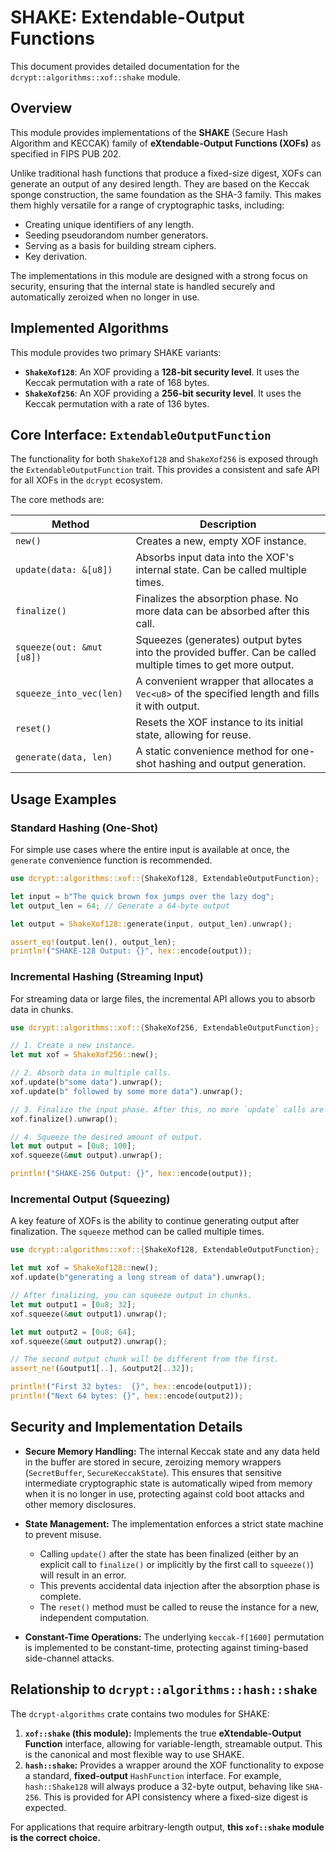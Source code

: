 # SHAKE: Extendable-Output Functions

This document provides detailed documentation for the `dcrypt::algorithms::xof::shake` module.

## Overview

This module provides implementations of the **SHAKE** (Secure Hash Algorithm and KECCAK) family of **eXtendable-Output Functions (XOFs)** as specified in FIPS PUB 202.

Unlike traditional hash functions that produce a fixed-size digest, XOFs can generate an output of any desired length. They are based on the Keccak sponge construction, the same foundation as the SHA-3 family. This makes them highly versatile for a range of cryptographic tasks, including:

*   Creating unique identifiers of any length.
*   Seeding pseudorandom number generators.
*   Serving as a basis for building stream ciphers.
*   Key derivation.

The implementations in this module are designed with a strong focus on security, ensuring that the internal state is handled securely and automatically zeroized when no longer in use.

## Implemented Algorithms

This module provides two primary SHAKE variants:

*   **`ShakeXof128`**: An XOF providing a **128-bit security level**. It uses the Keccak permutation with a rate of 168 bytes.
*   **`ShakeXof256`**: An XOF providing a **256-bit security level**. It uses the Keccak permutation with a rate of 136 bytes.

## Core Interface: `ExtendableOutputFunction`

The functionality for both `ShakeXof128` and `ShakeXof256` is exposed through the `ExtendableOutputFunction` trait. This provides a consistent and safe API for all XOFs in the `dcrypt` ecosystem.

The core methods are:

| Method                 | Description                                                                                             |
| ---------------------- | ------------------------------------------------------------------------------------------------------- |
| `new()`                | Creates a new, empty XOF instance.                                                                      |
| `update(data: &[u8])`  | Absorbs input data into the XOF's internal state. Can be called multiple times.                         |
| `finalize()`           | Finalizes the absorption phase. No more data can be absorbed after this call.                           |
| `squeeze(out: &mut [u8])` | Squeezes (generates) output bytes into the provided buffer. Can be called multiple times to get more output. |
| `squeeze_into_vec(len)`| A convenient wrapper that allocates a `Vec<u8>` of the specified length and fills it with output.       |
| `reset()`              | Resets the XOF instance to its initial state, allowing for reuse.                                       |
| `generate(data, len)`  | A static convenience method for one-shot hashing and output generation.                                 |

## Usage Examples

### Standard Hashing (One-Shot)

For simple use cases where the entire input is available at once, the `generate` convenience function is recommended.

```rust
use dcrypt::algorithms::xof::{ShakeXof128, ExtendableOutputFunction};

let input = b"The quick brown fox jumps over the lazy dog";
let output_len = 64; // Generate a 64-byte output

let output = ShakeXof128::generate(input, output_len).unwrap();

assert_eq!(output.len(), output_len);
println!("SHAKE-128 Output: {}", hex::encode(output));
```

### Incremental Hashing (Streaming Input)

For streaming data or large files, the incremental API allows you to absorb data in chunks.

```rust
use dcrypt::algorithms::xof::{ShakeXof256, ExtendableOutputFunction};

// 1. Create a new instance.
let mut xof = ShakeXof256::new();

// 2. Absorb data in multiple calls.
xof.update(b"some data").unwrap();
xof.update(b" followed by some more data").unwrap();

// 3. Finalize the input phase. After this, no more `update` calls are allowed.
xof.finalize().unwrap();

// 4. Squeeze the desired amount of output.
let mut output = [0u8; 100];
xof.squeeze(&mut output).unwrap();

println!("SHAKE-256 Output: {}", hex::encode(output));
```

### Incremental Output (Squeezing)

A key feature of XOFs is the ability to continue generating output after finalization. The `squeeze` method can be called multiple times.

```rust
use dcrypt::algorithms::xof::{ShakeXof128, ExtendableOutputFunction};

let mut xof = ShakeXof128::new();
xof.update(b"generating a long stream of data").unwrap();

// After finalizing, you can squeeze output in chunks.
let mut output1 = [0u8; 32];
xof.squeeze(&mut output1).unwrap();

let mut output2 = [0u8; 64];
xof.squeeze(&mut output2).unwrap();

// The second output chunk will be different from the first.
assert_ne!(&output1[..], &output2[..32]);

println!("First 32 bytes:  {}", hex::encode(output1));
println!("Next 64 bytes: {}", hex::encode(output2));
```

## Security and Implementation Details

*   **Secure Memory Handling:** The internal Keccak state and any data held in the buffer are stored in secure, zeroizing memory wrappers (`SecretBuffer`, `SecureKeccakState`). This ensures that sensitive intermediate cryptographic state is automatically wiped from memory when it is no longer in use, protecting against cold boot attacks and other memory disclosures.

*   **State Management:** The implementation enforces a strict state machine to prevent misuse.
    *   Calling `update()` after the state has been finalized (either by an explicit call to `finalize()` or implicitly by the first call to `squeeze()`) will result in an error.
    *   This prevents accidental data injection after the absorption phase is complete.
    *   The `reset()` method must be called to reuse the instance for a new, independent computation.

*   **Constant-Time Operations:** The underlying `keccak-f[1600]` permutation is implemented to be constant-time, protecting against timing-based side-channel attacks.

## Relationship to `dcrypt::algorithms::hash::shake`

The `dcrypt-algorithms` crate contains two modules for SHAKE:

1.  **`xof::shake` (this module):** Implements the true **eXtendable-Output Function** interface, allowing for variable-length, streamable output. This is the canonical and most flexible way to use SHAKE.
2.  **`hash::shake`:** Provides a wrapper around the XOF functionality to expose a standard, **fixed-output** `HashFunction` interface. For example, `hash::Shake128` will always produce a 32-byte output, behaving like `SHA-256`. This is provided for API consistency where a fixed-size digest is expected.

For applications that require arbitrary-length output, **this `xof::shake` module is the correct choice.**